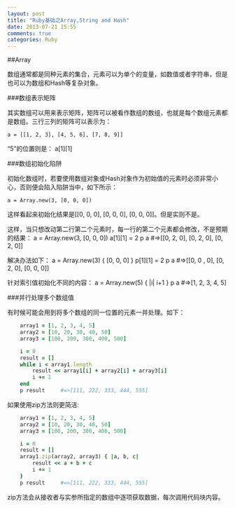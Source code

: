 ```yaml
---
layout: post
title: "Ruby基础之Array,String and Hash"
date: 2013-07-21 15:55
comments: true
categories: Ruby
---
```

##Array

数组通常都是同种元素的集合，元素可以为单个的变量，如数值或者字符串，但是也可以为数组和Hash等复杂对象。   

###数组表示矩阵

其实数组可以用来表示矩阵，矩阵可以被看作数组的数组，也就是每个数组元素都是数组。三行三列的矩阵可以表示为：

    a = [[1, 2, 3], [4, 5, 6], [7, 8, 9]]
“5”的位置则是：
    a[1][1]

###数组初始化陷阱

初始化数组时，若要使用数组对象或Hash对象作为初始值的元素时必须非常小心，否则便会陷入陷阱当中，如下所示：

    a = Array.new(3, [0, 0, 0])

<!-- more -->

这样看起来初始化结果是[[0, 0, 0], [0, 0, 0], [0, 0, 0]]。但是实则不是。

这样，当只想改动第二行第二个元素时，每一行的第二个元素都会修改，不是预期的结果：
    a = Array.new(3, [0, 0, 0])
    a[1][1] = 2
    p a  #=>[[0, 2, 0], [0, 2, 0], [0, 2, 0]]

解决办法如下：
    a = Array.new(3) {
            [0, 0, 0]
    }
    p[1][1] = 2
    p a    #=>[[0, 0 , 0], [0, 2, 0], [0, 0, 0]]

针对索引值初始化不同的内容：
    a = Array.new(5) { |i| i+1 }
    p a     #=>[1, 2, 3, 4, 5]

###并行处理多个数组值

有时候可能会用到将多个数组的同一位置的元素一并处理。如下：

```ruby
    array1 = [1, 2, 3, 4, 5]
    array2 = [10, 20, 30, 40, 50]
    array3 = [100, 200, 300, 400, 500]

    i = 0
    result = []
    while i < array1.length
        result << array1[i] + array2[i] + array3[i]
        i += 1
    end
    p result     #=>[111, 222, 333, 444, 555]
```

如果使用zip方法则更简洁:

```ruby
    array1 = [1, 2, 3, 4, 5]
    array2 = [10, 20, 30, 40, 50]
    array3 = [100, 200, 300, 400, 500]

    i = 0
    result = []
    array1.zip(array2, array3) { |a, b, c|
        result << a + b + c
        i += 1
    }
    p result     #=>[111, 222, 333, 444, 555]
```

zip方法会从接收者与实参所指定的数组中逐项获取数据，每次调用代码块内容。
